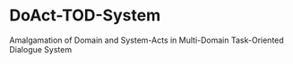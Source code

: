 # DoAct-TOD-System
Amalgamation of Domain and System-Acts in Multi-Domain Task-Oriented Dialogue System

